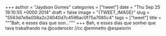 
+++
author = "Jaydson Gomes"
categories = ["tweet"]
date = "Thu Sep 25 19:10:55 +0000 2014"
draft = false
image = "{TWEET_IMAGE}"
slug = "5563d7e9a008a2c24040d7c4596ac0f75a7685c4"
tags = ["tweet"]
title = """Bah, e esses dias que son..."""
+++
Bah, e esses dias que sonhei que tava trabalhando na @coderockr //cc @eminetto @espeiorin
